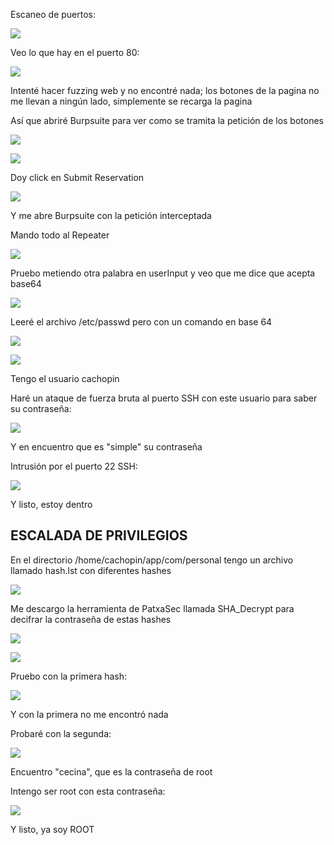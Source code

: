 Escaneo de puertos:

![](../../../Images/Pasted%20image%2020240729191148.png)

Veo lo que hay en el puerto 80:

![](../../../Images/Pasted%20image%2020240729191501.png)

Intenté hacer fuzzing web y no encontré nada; los botones de la pagina no me llevan a ningún lado, simplemente se recarga la pagina

Así que abriré Burpsuite para ver como se tramita la petición de los botones

![](../../../Images/Pasted%20image%2020240729191647.png)

![](../../../Images/Pasted%20image%2020240729192552.png)

Doy click en Submit Reservation

![](../../../Images/Pasted%20image%2020240729192626.png)

Y me abre Burpsuite con la petición interceptada

Mando todo al Repeater

![](../../../Images/Pasted%20image%2020240729192727.png)

Pruebo metiendo otra palabra en userInput y veo que me dice que acepta base64

![](../../../Images/Pasted%20image%2020240729192824.png)

Leeré el archivo /etc/passwd pero con un comando en base 64

![](../../../Images/Pasted%20image%2020240729192931.png)

![](../../../Images/Pasted%20image%2020240729193040.png)

Tengo el usuario cachopin

Haré un ataque de fuerza bruta al puerto SSH con este usuario para saber su contraseña:

![](../../../Images/Pasted%20image%2020240729193242.png)

Y en encuentro que es "simple" su contraseña

 Intrusión por el puerto 22 SSH:

![](../../../Images/Pasted%20image%2020240729193331.png)

Y listo, estoy dentro

## ESCALADA DE PRIVILEGIOS

En el directorio /home/cachopin/app/com/personal tengo un archivo llamado hash.lst con diferentes hashes

![](../../../Images/Pasted%20image%2020240729193624.png)

Me descargo la herramienta de PatxaSec llamada SHA_Decrypt para decifrar la contraseña de estas hashes

![](../../../Images/Pasted%20image%2020240729195942.png)

![](../../../Images/Pasted%20image%2020240729200009.png)

Pruebo con la primera hash:

![](../../../Images/Pasted%20image%2020240729200357.png)

Y con la primera no me encontró nada

Probaré con la segunda:

![](../../../Images/Pasted%20image%2020240729200453.png)

Encuentro "cecina", que es la contraseña de root

Intengo ser root con esta contraseña:

![](../../../Images/Pasted%20image%2020240729200540.png)

Y listo, ya soy ROOT
